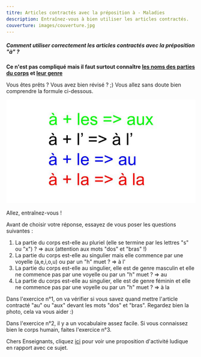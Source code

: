 ```yaml
---
titre: Articles contractés avec la préposition à - Maladies
description: Entraînez-vous à bien utiliser les articles contractés.
couverture: images/couverture.jpg
---
```


##### Comment utiliser correctement les articles contractés avec la préposition "à" ?

**Ce n'est pas compliqué mais il faut surtout connaître [les noms des parties du corps](https://paysdufle.fr/vocabulaire/corps-et-sante/parties-du-corps/index.html) et [leur genre](https://paysdufle.fr/grammaire/genre/les-parties-du-corps/index.html)**

Vous êtes prêts ? Vous avez bien révisé ? ;) Vous allez sans doute bien comprendre la formule ci-dessous.

!['Articles contractés'](images/wm_aricles_contractés__avec_préposition_à.jpg)

Allez, entraînez-vous ! 

Avant de choisir votre réponse, essayez de vous poser les questions suivantes :

1. La partie du corps est-elle au pluriel (elle se termine par les lettres "s" ou "x") ? => aux (attention aux mots "dos" et "bras" !)
2. La partie du corps est-elle au singulier mais elle commence par une voyelle (a,e,i,o,u) ou par un "h" muet ? => à l'
3. La partie du corps est-elle au singulier, elle est de genre masculin et elle ne commence pas par une voyelle ou par un "h" muet ? => au
4. La partie du corps est-elle au singulier, elle est de genre féminin et elle ne commence pas par une voyelle ou par un "h" muet ? => à la 

Dans l'exercice n°1, on va vérifier si vous savez quand mettre l'article contracté "au" ou "aux" devant les mots "dos" et "bras". Regardez bien la photo, cela va vous aider :) 

Dans l'exercice n°2, il y a un vocabulaire assez facile. Si vous connaissez bien le corps humain, faites l'exercice n°3.

Chers Enseignants, cliquez [ici](https://paysdufle.fr/fle-ludique/activites-ludiques-par-theme/articles-contractes/index.html) pour voir une proposition d'activité ludique en rapport avec ce sujet.   